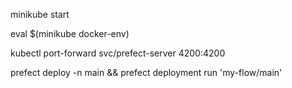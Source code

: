 minikube start

eval $(minikube docker-env)

kubectl port-forward svc/prefect-server 4200:4200

prefect deploy -n main && prefect deployment run 'my-flow/main'